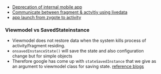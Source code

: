 * [Deprecation of internal mobile app](http://adavis.info/2019/05/how-to-deprecate-an-internal-mobile-application.html)
* [Communicate between fragment & actvitiy using livedata](https://android.jlelse.eu/communicate-between-fragments-and-activity-using-livedata-631526d6357a)
* [app launch from zygote to activity](https://android.jlelse.eu/android-application-launch-explained-from-zygote-to-your-activity-oncreate-8a8f036864b)

### Viewmodel vs SavedStateinstance

* Viewmodel does not restore data when the system kills process of activity/fragment residing. 
* `onsavedInstanceState()` will save the state and also configuration change but for simple objects
* Therefore google has come up with `stateSavedInstance` that we give as an argument to viewmodel class for saving state. 
   [reference blogs](https://medium.com/@elye.project/architecture-viewmodel-vs-saveinstancestate-179f44d16c1)
